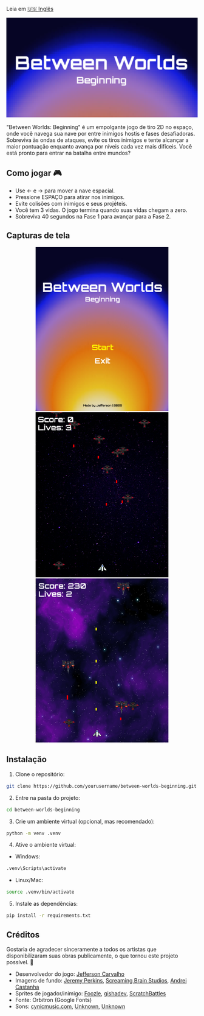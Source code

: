 Leia em [🇺🇸 Inglês](README.md)

<p align="center">
  <img src="assets/screenshots/logo.png" alt="Logo do projeto">
</p>

"Between Worlds: Beginning" é um empolgante jogo de tiro 2D no espaço, onde você navega sua nave por entre inimigos hostis e fases desafiadoras. Sobreviva às ondas de ataques, evite os tiros inimigos e tente alcançar a maior pontuação enquanto avança por níveis cada vez mais difíceis. Você está pronto para entrar na batalha entre mundos?

## Como jogar 🎮

- Use ← e → para mover a nave espacial.
- Pressione ESPAÇO para atirar nos inimigos.
- Evite colisões com inimigos e seus projéteis.
- Você tem 3 vidas. O jogo termina quando suas vidas chegam a zero.
- Sobreviva 40 segundos na Fase 1 para avançar para a Fase 2.

## Capturas de tela

<p align="center">
  <img src="assets/screenshots/home.png" width="350">
  <img src="assets/screenshots/level1.png" width="350">
  <img src="assets/screenshots/level2.png" width="350">
</p>


## Instalação

1. Clone o repositório:

```bash
git clone https://github.com/yourusername/between-worlds-beginning.git
```

2. Entre na pasta do projeto:

```bash
cd between-worlds-beginning
```

3. Crie um ambiente virtual (opcional, mas recomendado):

```bash
python -m venv .venv
```

4. Ative o ambiente virtual:

- Windows:

```bash
.venv\Scripts\activate
```

- Linux/Mac:

```bash
source .venv/bin/activate
```

5. Instale as dependências:

```bash
pip install -r requirements.txt
```

## Créditos

Gostaria de agradecer sinceramente a todos os artistas que disponibilizaram suas obras publicamente, o que tornou este projeto possível. 🙂

- Desenvolvedor do jogo: [Jefferson Carvalho](https://github.com/carvalho-jefferson)
- Imagens de fundo: [Jeremy Perkins](https://unsplash.com/pt-br/fotografias/noite-estrelada-FsK54FVNRfM), [Screaming Brain Studios](https://screamingbrainstudios.itch.io/seamless-space-backgrounds), [Andrei Castanha](https://unsplash.com/pt-br/ilustra%C3%A7%C3%B5es/gradiente-abstrato-de-cores-quentes-NT5iRPa3v4k)
- Sprites de jogador/inimigo: [Foozle](https://foozlecc.itch.io/void-main-ship), [gishadev](https://gisha.itch.io/spaceships-asset-pack), [ScratchBattles](https://squaremeapixel.itch.io/space-pack)
- Fonte: Orbitron (Google Fonts)
- Sons: [cynicmusic.com](https://opengameart.org/content/enchanted-tiki-86), [Unknown](opengameart.org/content/tower-defense-theme), [Unknown](opengameart.org/content/let-the-games-begin-0)